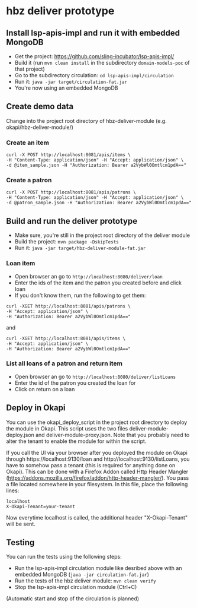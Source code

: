 # hbz deliver prototype

## Install lsp-apis-impl and run it with embedded MongoDB

* Get the project: https://github.com/sling-incubator/lsp-apis-impl/
* Build it (run `mvn clean install` in the subdirectory `domain-models-poc` of that project) 
* Go to the subdirectory circulation: `cd lsp-apis-impl/circulation`
* Run it: `java -jar target/circulation-fat.jar`
* You're now using an embedded MongoDB

## Create demo data

Change into the project root directory of hbz-deliver-module (e.g. okapi/hbz-deliver-module/)

### Create an item

```
curl -X POST http://localhost:8081/apis/items \
-H "Content-Type: application/json" -H "Accept: application/json" \
-d @item_sample.json -H "Authorization: Bearer a2VybWl0Omtlcm1pdA=="
```

### Create a patron

```
curl -X POST http://localhost:8081/apis/patrons \
-H "Content-Type: application/json" -H "Accept: application/json" \
-d @patron_sample.json -H "Authorization: Bearer a2VybWl0Omtlcm1pdA=="
```
 
## Build and run the deliver prototype

* Make sure, you're still in the project root directory of the deliver module
* Build the project: `mvn package -DskipTests`
* Run it: `java -jar target/hbz-deliver-module-fat.jar`

### Loan item
* Open browser an go to `http://localhost:8080/deliver/loan`
* Enter the ids of the item and the patron you created before and click loan
* If you don't know them, run the following to get them: 

```
curl -XGET http://localhost:8081/apis/patrons \
-H "Accept: application/json" \
-H "Authorization: Bearer a2VybWl0Omtlcm1pdA=="
```

and

```
curl -XGET http://localhost:8081/apis/items \
-H "Accept: application/json" \
-H "Authorization: Bearer a2VybWl0Omtlcm1pdA=="
```

### List all loans of a patron and return item
* Open browser an go to `http://localhost:8080/deliver/listLoans`
* Enter the id of the patron you created the loan for
* Click on return on a loan

## Deploy in Okapi

You can use the okapi_deploy_script in the project root directory to deploy the module in Okapi. This script uses the two files deliver-module-deploy.json and deliver-module-proxy.json. Note that you probably need to alter the tenant to enable the module for within the script. 

If you call the UI via your browser after you deployed the module on Okapi through https://localhost:9130/loan and http://localhost:9130/listLoans, you have to somehow pass a tenant (this is required for anything done on Okapi). This can be done with a Firefox Addon called Http Header Mangler (https://addons.mozilla.org/firefox/addon/http-header-mangler/). You pass a file located somewhere in your filesystem. In this file, place the following lines:

```
localhost
X-Okapi-Tenant=your-tenant
```

Now everytime localhost is called, the additional header "X-Okapi-Tenant" will be sent.

## Testing

You can run the tests using the following steps:
* Run the lsp-apis-impl circulation module like desribed above with an embedded MongoDB (`java -jar circulation-fat.jar`)
* Run the tests of the hbz deliver module: `mvn clean verify`
* Stop the lsp-apis-impl circulation module (Ctrl+C)

(Automatic start and stop of the circulation is planned)
